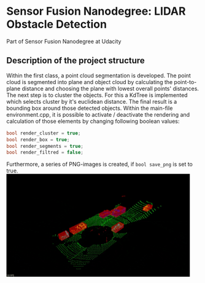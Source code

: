 # Sensor Fusion Nanodegree: LIDAR Obstacle Detection
Part of Sensor Fusion Nanodegree at Udacity

## Description of the project structure
Within the first class, a point cloud segmentation is developed. The point cloud is segmented into plane and object cloud by calculating the point-to-plane distance and choosing the plane with lowest overall points' distances. 
The next step is to cluster the objects. For this a KdTree is implemented which selects cluster by it's euclidean distance. 
The final result is a bounding box around those detected objects.
Within the main-file environment.cpp, it is possible to activate / deactivate the rendering and calculation of those elements by changing following boolean values: 
```c++
bool render_cluster = true;
bool render_box = true;
bool render_segments = true;
bool render_filtred = false;
```
Furthermore, a series of PNG-images is created, if `bool save_png` is set to true.
![](Birdseye_view.gif)
